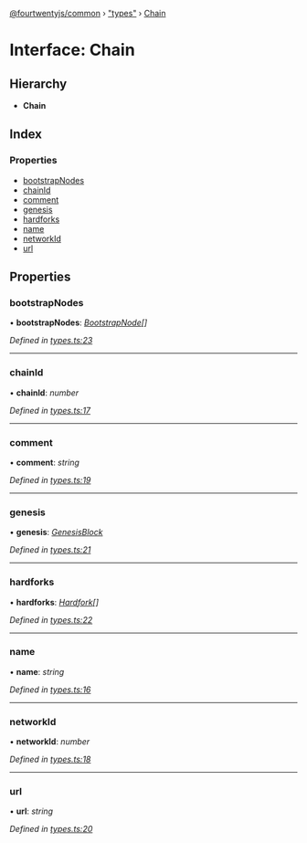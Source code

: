 [@fourtwentyjs/common](../README.md) › ["types"](../modules/_types_.md) › [Chain](_types_.chain.md)

# Interface: Chain

## Hierarchy

* **Chain**

## Index

### Properties

* [bootstrapNodes](_types_.chain.md#bootstrapnodes)
* [chainId](_types_.chain.md#chainid)
* [comment](_types_.chain.md#comment)
* [genesis](_types_.chain.md#genesis)
* [hardforks](_types_.chain.md#hardforks)
* [name](_types_.chain.md#name)
* [networkId](_types_.chain.md#networkid)
* [url](_types_.chain.md#url)

## Properties

###  bootstrapNodes

• **bootstrapNodes**: *[BootstrapNode](_types_.bootstrapnode.md)[]*

*Defined in [types.ts:23](https://github.com/420integrated/fourtwentyjs-vm/blob/master/packages/common/src/types.ts#L23)*

___

###  chainId

• **chainId**: *number*

*Defined in [types.ts:17](https://github.com/420integrated/fourtwentyjs-vm/blob/master/packages/common/src/types.ts#L17)*

___

###  comment

• **comment**: *string*

*Defined in [types.ts:19](https://github.com/420integrated/fourtwentyjs-vm/blob/master/packages/common/src/types.ts#L19)*

___

###  genesis

• **genesis**: *[GenesisBlock](_types_.genesisblock.md)*

*Defined in [types.ts:21](https://github.com/420integrated/fourtwentyjs-vm/blob/master/packages/common/src/types.ts#L21)*

___

###  hardforks

• **hardforks**: *[Hardfork](_types_.hardfork.md)[]*

*Defined in [types.ts:22](https://github.com/420integrated/fourtwentyjs-vm/blob/master/packages/common/src/types.ts#L22)*

___

###  name

• **name**: *string*

*Defined in [types.ts:16](https://github.com/420integrated/fourtwentyjs-vm/blob/master/packages/common/src/types.ts#L16)*

___

###  networkId

• **networkId**: *number*

*Defined in [types.ts:18](https://github.com/420integrated/fourtwentyjs-vm/blob/master/packages/common/src/types.ts#L18)*

___

###  url

• **url**: *string*

*Defined in [types.ts:20](https://github.com/420integrated/fourtwentyjs-vm/blob/master/packages/common/src/types.ts#L20)*
